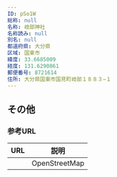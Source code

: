 ```yaml
---
ID: pSo1W
総称: null
名称: 岐部神社
名称読み: null
別名: null
都道府県: 大分県
区域: 国東市
緯度: 33.6685009
経度: 131.6290861
郵便番号: 8721614
住所: 大分県国東市国見町岐部１８８３−１
---
```


## その他

### 参考URL

| URL | 説明          |
| --- | ------------- |
|     | OpenStreetMap |
